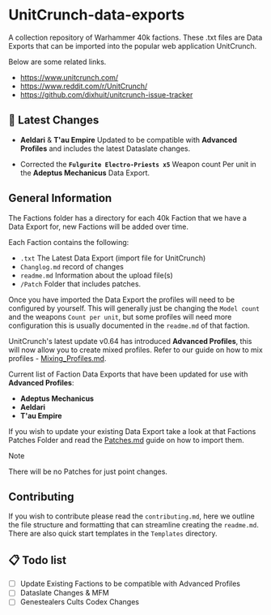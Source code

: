 # UnitCrunch-data-exports
A collection repository of Warhammer 40k factions. These .txt files are Data Exports that can be imported into the popular web application UnitCrunch.

Below are some related links.
* https://www.unitcrunch.com/
* https://www.reddit.com/r/UnitCrunch/
* https://github.com/dixhuit/unitcrunch-issue-tracker

## :loudspeaker: Latest Changes
* **Aeldari** & **T'au Empire** Updated to be compatible with **Advanced Profiles** and includes the latest Dataslate changes.

* Corrected the **`Fulgurite Electro-Priests x5`** Weapon count Per unit in the **Adeptus Mechanicus** Data Export.


## General Information
The Factions folder has a directory for each 40k Faction that we have a Data Export for, new Factions will be added over time.

Each Faction contains the following:
* `.txt` The Latest Data Export (import file for UnitCrunch)
* `Changlog.md` record of changes
* `readme.md` Information about the upload file(s)
* `/Patch` Folder that includes patches.

Once you have imported the Data Export the profiles will need to be configured by yourself. This will generally just be changing the `Model count` and the weapons `Count per unit`, but some profiles will need more configuration this is usually documented in the `readme.md` of that faction.

UnitCrunch's latest update v0.64 has introduced **Advanced Profiles**, this will now allow you to create mixed profiles. Refer to our guide on how to mix profiles - [Mixing_Profiles.md](/Guides/Mixing_Profiles.md).

Current list of Faction Data Exports that have been updated for use with **Advanced Profiles**:
* **Adeptus Mechanicus**
* **Aeldari**
* **T'au Empire**

If you wish to update your existing Data Export take a look at that Factions Patches Folder and read the [Patches.md](/Guides/Patches.md) guide on how to import them.

> [!NOTE]
> There will be no Patches for just point changes.

## Contributing
If you wish to contribute please read the `contributing.md`, here we outline the file structure and formatting that can streamline creating the `readme.md`.
There are also quick start templates in the `Templates` directory.

## :clipboard: Todo list
- [ ] Update Existing Factions to be compatible with Advanced Profiles
- [ ] Dataslate Changes & MFM
- [ ] Genestealers Cults Codex Changes